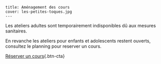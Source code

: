 	title: Aménagement des cours
	cover: les-petites-toques.jpg
	---

Les ateliers adultes sont temporairement indisponibles dû aux mesures sanitaires.

En revanche les ateliers pour enfants et adolescents restent ouverts, consultez le planning pour reserver un cours.

[Réserver un cours](planning){.btn-cta}
